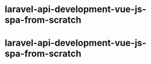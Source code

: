 # laravel-api-development-vue-js-spa-from-scratch
# laravel-api-development-vue-js-spa-from-scratch

